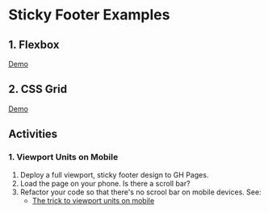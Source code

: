 # Sticky Footer Examples
## 1. Flexbox
[Demo](flexbox)

## 2. CSS Grid
[Demo](grid)

## Activities
### 1. Viewport Units on Mobile 
1. Deploy a full viewport, sticky footer design to GH Pages.
2. Load the page on your phone. Is there a scroll bar?
3. Refactor your code so that there's no scrool bar on mobile devices. See:
    - [The trick to viewport units on mobile](https://css-tricks.com/the-trick-to-viewport-units-on-mobile/)